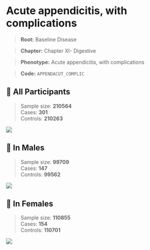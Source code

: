 # Acute appendicitis, with complications

> **Root:** Baseline Disease  

> **Chapter:** Chapter XI- Digestive  

> **Phenotype:** Acute appendicitis, with complications  

> **Code:** `APPENDACUT_COMPLIC`

## 🧪 All Participants  
> Sample size: **210564**  
> Cases: **301**  
> Controls: **210263**
<img src="/Disease/Figures/ALL/Baseline/APPENDACUT_COMPLIC.png"/>
<CsvTable src="/public/Disease/Data/ALL/Baseline/LG_APPENDACUT_COMPLIC.csv" label="🔍 View full results" />

## 👨 In Males  
> Sample size: **99709**  
> Cases: **147**  
> Controls: **99562**
<img src="/Disease/Figures/Male/Baseline/APPENDACUT_COMPLIC.png"/>
<CsvTable src="/public/Disease/Data/Male/Baseline/LG_APPENDACUT_COMPLIC.csv" label="🔍 View full results" />

## 👩 In Females  
> Sample size: **110855**  
> Cases: **154**  
> Controls: **110701**
<img src="/Disease/Figures/Female/Baseline/APPENDACUT_COMPLIC.png"/>
<CsvTable src="/public/Disease/Data/Female/Baseline/LG_APPENDACUT_COMPLIC.csv" label="🔍 View full results" />
